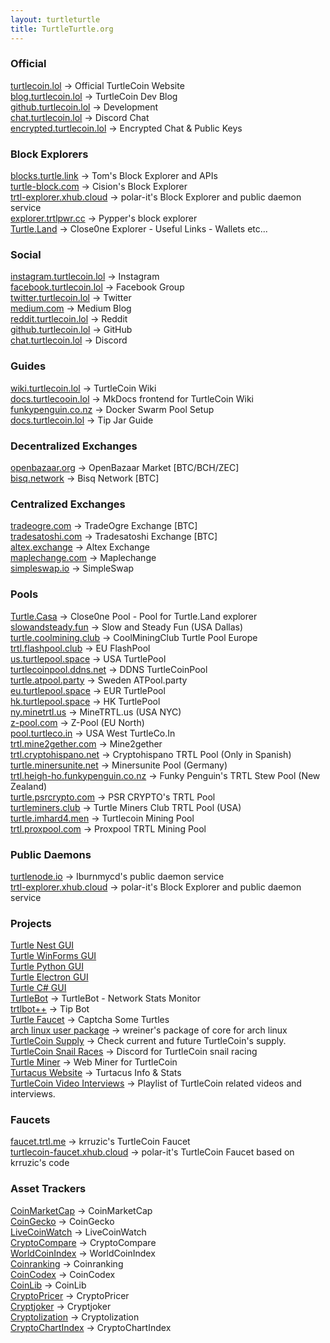 ```yaml
---
layout: turtleturtle
title: TurtleTurtle.org
---
```

### Official
[turtlecoin.lol](http://turtlecoin.lol) → Official TurtleCoin Website  
[blog.turtlecoin.lol](https://blog.turtlecoin.lol) → TurtleCoin Dev Blog  
[github.turtlecoin.lol](https://github.com/turtlecoin) → Development  
[chat.turtlecoin.lol](http://chat.turtlecoin.lol) → Discord Chat  
[encrypted.turtlecoin.lol](https://keybase.io/turtlecoin) → Encrypted Chat & Public Keys  

### Block Explorers
[blocks.turtle.link](https://blocks.turtle.link) → Tom's Block Explorer and APIs  
[turtle-block.com](https://turtle-block.com) → Cision's Block Explorer  
[trtl-explorer.xhub.cloud](https://trtl-explorer.xhub.cloud) → polar-it's Block Explorer and public daemon service  
[explorer.trtlpwr.cc](https://explorer.trtlpwr.cc) → Pypper's block explorer  
[Turtle.Land](https://turtle.land/) → Close0ne Explorer - Useful Links - Wallets etc...

### Social
[instagram.turtlecoin.lol](https://www.instagram.com/_turtlecoin/) → Instagram  
[facebook.turtlecoin.lol](https://www.facebook.com/groups/204815433401566/) → Facebook Group  
[twitter.turtlecoin.lol](https://twitter.com/_turtlecoin) → Twitter  
[medium.com](https://medium.com/@turtlecoin) → Medium Blog  
[reddit.turtlecoin.lol](https://trtl.reddit.com) → Reddit  
[github.turtlecoin.lol](https://github.com/turtlecoin) → GitHub  
[chat.turtlecoin.lol](http://chat.turtlecoin.lol) → Discord  

### Guides
[wiki.turtlecoin.lol](https://github.com/turtlecoin/turtlecoin/wikis) → TurtleCoin Wiki  
[docs.turtlecooin.lol](https://docs.turtlecoin.lol) → MkDocs frontend for TurtleCoin Wiki  
[funkypenguin.co.nz](https://geek-cookbook.funkypenguin.co.nz/recipies/turtle-pool/) → Docker Swarm Pool Setup  
[docs.turtlecoin.lol](https://docs.turtlecoin.lol/guides/using-trtlbot-plus-plus/) → Tip Jar Guide  


### Decentralized Exchanges
[openbazaar.org](https://openbazaar.org) → OpenBazaar Market [BTC/BCH/ZEC]  
[bisq.network](https://bisq.network) → Bisq Network [BTC]  

### Centralized Exchanges  
[tradeogre.com](https://tradeogre.com) → TradeOgre Exchange [BTC]  
[tradesatoshi.com](https://tradesatoshi.com/Exchange/?market=TRTL_BTC) → Tradesatoshi Exchange [BTC]  
[altex.exchange](https://altex.exchange/markets&pair=BTC_TRTL) → Altex Exchange  
[maplechange.com](https://maplechange.com) → Maplechange  
[simpleswap.io](https://simpleswap.io) → SimpleSwap

### Pools
[Turtle.Casa](https://turtle.casa/) → Close0ne Pool - Pool for Turtle.Land explorer  
[slowandsteady.fun](http://slowandsteady.fun) → Slow and Steady Fun (USA Dallas)  
[turtle.coolmining.club](https://turtle.coolmining.club) → CoolMiningClub Turtle Pool Europe   
[trtl.flashpool.club](https://trtl.flashpool.club/) → EU FlashPool  
[us.turtlepool.space](http://us.turtlepool.space/) → USA TurtlePool  
[turtlecoinpool.ddns.net](http://turtlecoinpool.ddns.net/) → DDNS TurtleCoinPool   
[turtle.atpool.party](http://turtle.atpool.party/) → Sweden ATPool.party  
[eu.turtlepool.space](http://eu.turtlepool.space/) → EUR TurtlePool  
[hk.turtlepool.space](http://hk.turtlepool.space/) → HK TurtlePool  
[ny.minetrtl.us](http://ny.minetrtl.us) → MineTRTL.us (USA NYC)  
[z-pool.com](http://z-pool.com) → Z-Pool (EU North)  
[pool.turtleco.in](http://pool.turtleco.in/) → USA West TurtleCo.In  
[trtl.mine2gether.com](http://trtl.mine2gether.com/) → Mine2gether  
[trtl.cryptohispano.net](https://trtl.cryptohispano.net) → Cryptohispano TRTL Pool (Only in Spanish)  
[turtle.minersunite.net](https://turtle.minersunite.net) → Minersunite Pool (Germany)  
[trtl.heigh-ho.funkypenguin.co.nz](https://trtl.heigh-ho.funkypenguin.co.nz) → Funky Penguin's TRTL Stew Pool (New Zealand)  
[turtle.psrcrypto.com](http://turtle.psrcrypto.com) → PSR CRYPTO's TRTL Pool  
[turtleminers.club](http://turtleminers.club) → Turtle Miners Club TRTL Pool (USA)  
[turtle.imhard4.men](http://turtle.imhard4.men/) → Turtlecoin Mining Pool  
[trtl.proxpool.com](http://trtl.proxpool.com/) → Proxpool TRTL Mining Pool

### Public Daemons
[turtlenode.io](http://turtlenode.io) → Iburnmycd's public daemon service  
[trtl-explorer.xhub.cloud](https://trtl-explorer.xhub.cloud) → polar-it's Block Explorer and public daemon service 

### Projects  
[Turtle Nest GUI](https://github.com/turtlecoin/turtle-wallet-go)  
[Turtle WinForms GUI](https://github.com/turtlecoin/turtle-wallet-winforms)  
[Turtle Python GUI](https://github.com/turtlecoin/turtle-wallet-python)  
[Turtle Electron GUI](https://github.com/turtlecoin/turtle-wallet-electron)  
[Turtle C# GUI](https://github.com/turtlecoin/turtle-wallet-csharp)  
[TurtleBot](https://github.com/CaptainMeatloaf/TurtleBot) → TurtleBot - Network Stats Monitor  
[trtlbot++](https://github.com/krruzic/trtlbotplusplus) → Tip Bot  
[Turtle Faucet](https://faucet.trtl.me) → Captcha Some Turtles  
[arch linux user package](https://aur.archlinux.org/packages/turtlecoin-git/) → wreiner's package of core for arch linux  
[TurtleCoin Supply](http://turtlecoin.supply) → Check current and future TurtleCoin's supply.  
[TurtleCoin Snail Races](https://discord.gg/xUyS7Xm) → Discord for TurtleCoin snail racing  
[Turtle Miner](http://turtleminer.com/) → Web Miner for TurtleCoin  
[Turtacus Website](http://turtacus.com/) → Turtacus Info & Stats  
[TurtleCoin Video Interviews](https://turtlecoin.github.io/video/) → Playlist of TurtleCoin related videos and interviews.

### Faucets
[faucet.trtl.me](https://faucet.trtl.me) → krruzic's TurtleCoin Faucet  
[turtlecoin-faucet.xhub.cloud](http://turtlecoin-faucet.xhub.cloud) → polar-it's TurtleCoin Faucet based on krruzic's code

### Asset Trackers
[CoinMarketCap](https://coinmarketcap.com/currencies/turtlecoin/) → CoinMarketCap  
[CoinGecko](https://www.coingecko.com/en/coins/turtlecoin) → CoinGecko  
[LiveCoinWatch](https://www.livecoinwatch.com/price/TurtleCoin-TRTL) → LiveCoinWatch   
[CryptoCompare](https://www.cryptocompare.com/coins/trtl/overview/BTC) → CryptoCompare   
[WorldCoinIndex](https://www.worldcoinindex.com/coin/turtlecoin) → WorldCoinIndex  
[Coinranking](https://coinranking.com/coin/turtlecoin-trtl) → Coinranking  
[CoinCodex](https://coincodex.com/crypto/turtlecoin/) → CoinCodex   
[CoinLib](https://coinlib.io/coin/TRTL/TurtleCoin) → CoinLib  
[CryptoPricer](https://cryptopricer.net/currency/turtlecoin) → CryptoPricer  
[Cryptjoker](https://cryptjoker.com/trtl/) → Cryptjoker  
[Cryptolization](https://cryptolization.com/turtlecoin) → Cryptolization  
[CryptoChartIndex](https://cryptochartindex.com/currency/turtlecoin) → CryptoChartIndex

